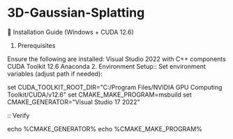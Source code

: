 # 3D-Gaussian-Splatting
🚀 Installation Guide (Windows + CUDA 12.6)
1. Prerequisites

Ensure the following are installed:
Visual Studio 2022 with C++ components
CUDA Toolkit 12.6
Anaconda
2. Environment Setup:: Set environment variables (adjust path if needed):

set CUDA_TOOLKIT_ROOT_DIR="C:/Program Files/NVIDIA GPU Computing Toolkit/CUDA/v12.6"
set CMAKE_MAKE_PROGRAM=msbuild
set CMAKE_GENERATOR="Visual Studio 17 2022"

:: Verify

echo %CMAKE_GENERATOR%
echo %CMAKE_MAKE_PROGRAM%
